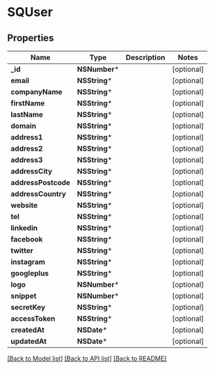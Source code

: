# SQUser

## Properties
Name | Type | Description | Notes
------------ | ------------- | ------------- | -------------
**_id** | **NSNumber*** |  | [optional] 
**email** | **NSString*** |  | [optional] 
**companyName** | **NSString*** |  | [optional] 
**firstName** | **NSString*** |  | [optional] 
**lastName** | **NSString*** |  | [optional] 
**domain** | **NSString*** |  | [optional] 
**address1** | **NSString*** |  | [optional] 
**address2** | **NSString*** |  | [optional] 
**address3** | **NSString*** |  | [optional] 
**addressCity** | **NSString*** |  | [optional] 
**addressPostcode** | **NSString*** |  | [optional] 
**addressCountry** | **NSString*** |  | [optional] 
**website** | **NSString*** |  | [optional] 
**tel** | **NSString*** |  | [optional] 
**linkedin** | **NSString*** |  | [optional] 
**facebook** | **NSString*** |  | [optional] 
**twitter** | **NSString*** |  | [optional] 
**instagram** | **NSString*** |  | [optional] 
**googleplus** | **NSString*** |  | [optional] 
**logo** | **NSNumber*** |  | [optional] 
**snippet** | **NSNumber*** |  | [optional] 
**secretKey** | **NSString*** |  | [optional] 
**accessToken** | **NSString*** |  | [optional] 
**createdAt** | **NSDate*** |  | [optional] 
**updatedAt** | **NSDate*** |  | [optional] 

[[Back to Model list]](../README.md#documentation-for-models) [[Back to API list]](../README.md#documentation-for-api-endpoints) [[Back to README]](../README.md)


